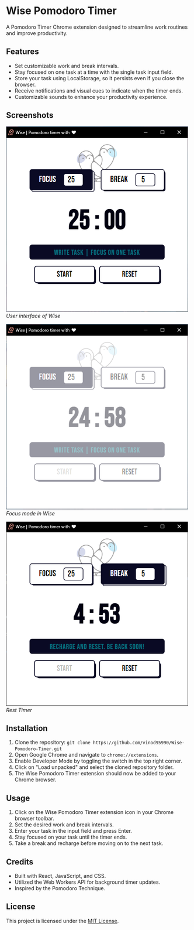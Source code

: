 # Wise Pomodoro Timer

A Pomodoro Timer Chrome extension designed to streamline work routines and improve productivity.

## Features

- Set customizable work and break intervals.
- Stay focused on one task at a time with the single task input field.
- Store your task using LocalStorage, so it persists even if you close the browser.
- Receive notifications and visual cues to indicate when the timer ends.
- Customizable sounds to enhance your productivity experience.

## Screenshots

![Screenshot 1](screenshots/Wise_UI.PNG)
*User interface of Wise*

![Screenshot 2](screenshots/Wise_FocusMode.PNG)
*Focus mode in Wise*

![Screenshot 2](screenshots/Wise_Break.PNG)
*Rest Timer*

## Installation

1. Clone the repository: `git clone https://github.com/vinod95990/Wise-Pomodoro-Timer.git`
2. Open Google Chrome and navigate to `chrome://extensions`.
3. Enable Developer Mode by toggling the switch in the top right corner.
4. Click on "Load unpacked" and select the cloned repository folder.
5. The Wise Pomodoro Timer extension should now be added to your Chrome browser.

## Usage

1. Click on the Wise Pomodoro Timer extension icon in your Chrome browser toolbar.
2. Set the desired work and break intervals.
3. Enter your task in the input field and press Enter.
4. Stay focused on your task until the timer ends.
5. Take a break and recharge before moving on to the next task.

## Credits

- Built with React, JavaScript, and CSS.
- Utilized the Web Workers API for background timer updates.
- Inspired by the Pomodoro Technique.

## License

This project is licensed under the [MIT License](LICENSE).
